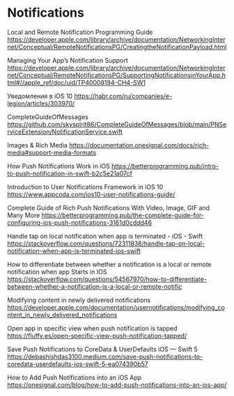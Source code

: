#  Notifications

Local and Remote Notification Programming Guide
https://developer.apple.com/library/archive/documentation/NetworkingInternet/Conceptual/RemoteNotificationsPG/CreatingtheNotificationPayload.html

Managing Your App’s Notification Support
https://developer.apple.com/library/archive/documentation/NetworkingInternet/Conceptual/RemoteNotificationsPG/SupportingNotificationsinYourApp.html#//apple_ref/doc/uid/TP40008194-CH4-SW1

Уведомления в iOS 10
https://habr.com/ru/companies/e-legion/articles/303970/

CompleteGuideOfMessages
https://github.com/skyspirit86/CompleteGuideOfMessages/blob/main/PNServiceExtension/NotificationService.swift

Images & Rich Media
https://documentation.onesignal.com/docs/rich-media#support-media-formats

How Push Notifications Work in iOS
https://betterprogramming.pub/intro-to-push-notification-in-swift-b2c5e21a07cf

Introduction to User Notifications Framework in iOS 10
https://www.appcoda.com/ios10-user-notifications-guide/

Complete Guide of Rich Push Notifications With Video, Image, GIF and Many More
https://betterprogramming.pub/the-complete-guide-for-configuring-ios-push-notifications-3161d0cddd46

Handle tap on local notification when app is terminated - iOS - Swift
https://stackoverflow.com/questions/72311838/handle-tap-on-local-notification-when-app-is-terminated-ios-swift

How to differentiate between whether a notification is a local or remote notification when app Starts in IOS
https://stackoverflow.com/questions/54567970/how-to-differentiate-between-whether-a-notification-is-a-local-or-remote-notific

Modifying content in newly delivered notifications
https://developer.apple.com/documentation/usernotifications/modifying_content_in_newly_delivered_notifications

Open app in specific view when push notification is tapped
https://fluffy.es/open-specific-view-push-notification-tapped/

Save Push Notifications to CoreData & UserDefaults iOS — Swift 5
https://debashishdas3100.medium.com/save-push-notifications-to-coredata-userdefaults-ios-swift-5-ea074390b57

How to Add Push Notifications into an iOS App
https://onesignal.com/blog/how-to-add-push-notifications-into-an-ios-app/
